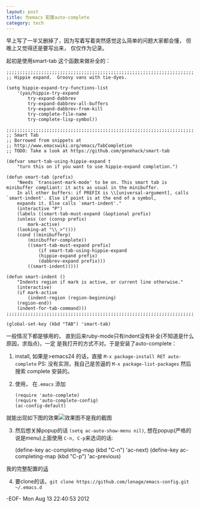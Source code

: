 ```yaml
---
layout: post
title: 为emacs 配置auto-complete
category: tech
---
```

早上写了一半又删掉了，因为写着写着突然感觉这么简单的问题大家都会懂，
但晚上又觉得还是要写出来， 仅仅作为记录。

起初是使用smart-tab 这个函数来做补全的：

    ;;;;;;;;;;;;;;;;;;;;;;;;;;;;;;;;;;;;;;;;;;;;;;;;;;;;;;;;;;;;;;;;;;;;;;
    ;; Hippie expand.  Groovy vans with tie-dyes.

    (setq hippie-expand-try-functions-list
        '(yas/hippie-try-expand
            try-expand-dabbrev
            try-expand-dabbrev-all-buffers
            try-expand-dabbrev-from-kill
            try-complete-file-name
            try-complete-lisp-symbol))

    ;;;;;;;;;;;;;;;;;;;;;;;;;;;;;;;;;;;;;;;;;;;;;;;;;;;;;;;;;;;;;;;;;;;;;;
    ;; Smart Tab
    ;; Borrowed from snippets at
    ;; http://www.emacswiki.org/emacs/TabCompletion
    ;; TODO: Take a look at https://github.com/genehack/smart-tab

    (defvar smart-tab-using-hippie-expand t
        "turn this on if you want to use hippie-expand completion.")

    (defun smart-tab (prefix)
        "Needs `transient-mark-mode' to be on. This smart tab is minibuffer compliant: it acts as usual in the minibuffer.
        In all other buffers: if PREFIX is \\[universal-argument], calls `smart-indent'. Else if point is at the end of a symbol,
        expands it. Else calls `smart-indent'."
        (interactive "P")
        (labels ((smart-tab-must-expand (&optional prefix)
        (unless (or (consp prefix)
            mark-active)
        (looking-at "\\_>"))))
        (cond ((minibufferp)
            (minibuffer-complete))
            ((smart-tab-must-expand prefix)
                (if smart-tab-using-hippie-expand
                (hippie-expand prefix)
                (dabbrev-expand prefix)))
            ((smart-indent)))))

    (defun smart-indent ()
        "Indents region if mark is active, or current line otherwise."
        (interactive)
        (if mark-active
            (indent-region (region-beginning)
        (region-end))
        (indent-for-tab-command)))
    ;;;;;;;;;;;;;;;;;;;;;;;;;;;;;;;;;;;;;;;;;;;;;;;;;;;;;;;;;;;;;;;;;;;;;;

    (global-set-key (kbd "TAB") 'smart-tab)

一般情况下都是够用的， 直到后来ruby-mode只有indent没有补全(不知道是什么原因，求指点)，一定
是我打开的方式不对。于是安装了auto-complete：

1. install, 如果是>emacs24 的话，直接 `M-x package-install RET auto-complete`
   PS: 没有实测，我自己是苦逼的 `M-x package-list-packages` 然后搜索 complete 安装的。

2. 使用， 在`.emacs` 添加

       (require 'auto-complete)
       (require 'auto-complete-config)
       (ac-config-default)

就能出现如下图的效果![效果图不是我的截图](http://cx4a.org/software/auto-complete/ac.png)

3. 然后想关掉popup的话 `(setq ac-auto-show-menu nil)`, 想在popup(严格的说是menu)上面使用
`C-n, C-p`来选词的话:

    (define-key ac-completing-map (kbd "C-n") 'ac-next)
    (define-key ac-completing-map (kbd "C-p") 'ac-previous)

我的完整配置的[话](https://github.com/lenage/emacs-config/blob/master/lenage/auto-complete.el)

4. 要clone的话，`git clone https://github.com/lenage/emacs-config.git ~/.emacs.d`

-EOF-  Mon Aug 13 22:40:53 2012
